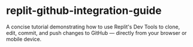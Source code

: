 # replit-github-integration-guide
A concise tutorial demonstrating how to use Replit's Dev Tools to clone, edit, commit, and push changes to GitHub — directly from your browser or mobile device.
